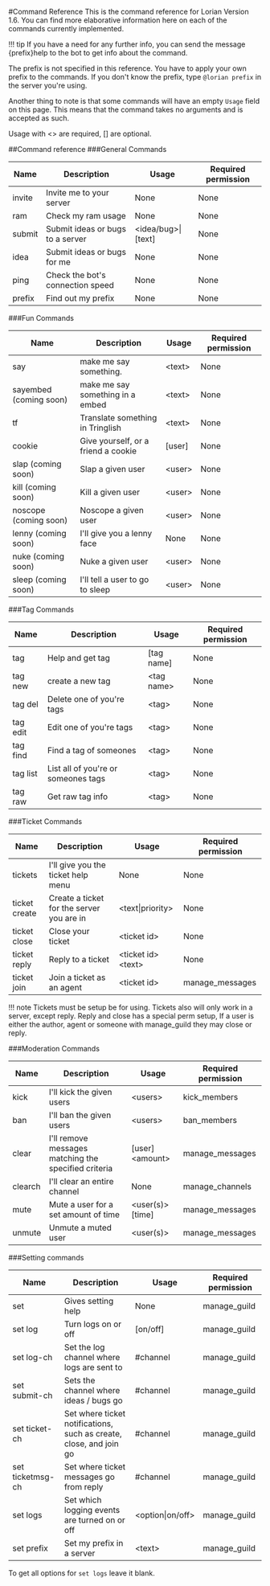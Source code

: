 #Command Reference
This is the command reference for Lorian Version 1.6. You can find more elaborative information here on each of the commands currently implemented.

!!! tip
    If you have a need for any further info, you can send the message {prefix}help <command> to the bot to get info about the command.

The prefix is not specified in this reference. You have to apply your own prefix to the commands. If you don't know the prefix, type `@lorian prefix` in the server you're using.

Another thing to note is that some commands will have an empty `Usage` field on this page. This means that the command takes no arguments and is accepted as such.

Usage with <> are required, [] are optional.

##Command reference
###General Commands

| Name | Description | Usage | Required permission |
| ---- | ----------- | ----- | ------------------- |
| invite | Invite me to your server | None | None |
| ram | Check my ram usage | None | None |
| submit | Submit ideas or bugs to a server | <idea/bug\>\|\[text\]| None |
| idea | Submit ideas or bugs for me | None | None |
| ping | Check the bot's connection speed | None | None |
| prefix | Find out my prefix | None | None |

###Fun Commands

| Name | Description | Usage | Required permission |
| ---- | ----------- | ----- | ------------------- |
| say | make me say something.| <text\> | None |
| sayembed (coming soon) | make me say something in a embed | <text\> | None |
| tf | Translate something in Tringlish | <text\> | None |
| cookie | Give yourself, or a friend a cookie | \[user\] | None |
| slap (coming soon) | Slap a given user| <user\> | None |
| kill (coming soon) | Kill a given user | <user\> | None|
| noscope (coming soon) | Noscope a given user | <user\> | None |
| lenny (coming soon) | I'll give you a lenny face | None | None |
| nuke (coming soon) | Nuke a given user | <user\> | None |
| sleep (coming soon) | I'll tell a user to go to sleep | <user\> | None |

###Tag Commands

| Name | Description | Usage | Required permission |
| ---- | ----------- | ----- | ------------------- |
| tag | Help and get tag | \[tag name\] | None |
| tag new | create a new tag | <tag name\> | None |
| tag del | Delete one of you're tags | <tag\> | None |
| tag edit | Edit one of you're tags | <tag\> | None |
| tag find | Find a tag of someones | <tag\> | None |
| tag list | List all of you're or someones tags | <tag\> | None |
| tag raw | Get raw tag info | <tag\> | None |

###Ticket Commands

| Name | Description | Usage | Required permission |
| ---- | ----------- | ----- | ------------------- |
| tickets | I'll give you the ticket help menu | None | None |
| ticket create | Create a ticket for the server you are in | <text\|priority\> | None |
| ticket close | Close your ticket | <ticket id\> | None |
| ticket reply | Reply to a ticket | <ticket id\> <text\> | None |
| ticket join | Join a ticket as an agent | <ticket id\> | manage_messages |

!!! note
    Tickets must be setup be for using. Tickets also will only work in a server, except reply.
    Reply and close has a special perm setup, If a user is either the author, agent or someone with manage_guild they may close or reply.

###Moderation Commands

| Name | Description | Usage | Required permission |
| ---- | ----------- | ----- | ------------------- |
| kick | I'll kick the given users | <users\> | kick_members |
| ban | I'll ban the given users | <users\> | ban_members |
| clear | I'll remove messages matching the specified criteria | \[user\] <amount\> | manage_messages |
| clearch | I'll clear an entire channel | None | manage_channels |
| mute | Mute a user for a set amount of time | <user\(s\)\>[time] | manage_messages |
| unmute | Unmute a muted user | <user\(s\)\> | manage_messages |

###Setting commands

| Name | Description | Usage | Required permission |
| ---- | ----------- | ----- | ------------------- |
| set | Gives setting help| None | manage_guild |
| set log | Turn logs on or off | \[on/off\] | manage_guild |
| set log-ch | Set the log channel where logs are sent to | #channel | manage_guild |
| set submit-ch | Sets the channel where ideas / bugs go | #channel | manage_guild |
| set ticket-ch | Set where ticket notifications, such as create, close, and join go | #channel | manage_guild |
| set ticketmsg-ch | Set where ticket messages go from reply | #channel | manage_guild |
| set logs | Set which logging events are turned on or off | <option\|on/off\> | manage_guild |
| set prefix | Set my prefix in a server | <text\> | manage_guild |

To get all options for `set logs` leave it blank.
